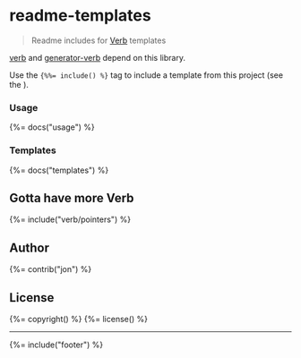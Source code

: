 # readme-templates

> Readme includes for [Verb](https://github.com/assemble/verb) templates

[verb](https://github.com/assemble/verb) and [generator-verb](https://github.com/assemble/generator-verb) depend on this library.

Use the `{%%= include() %}` tag to include a template from this project (see the ).

### Usage
{%= docs("usage") %}

### Templates
{%= docs("templates") %}

## Gotta have more Verb
{%= include("verb/pointers") %}

## Author
{%= contrib("jon") %}

## License
{%= copyright() %}
{%= license() %}

***

{%= include("footer") %}